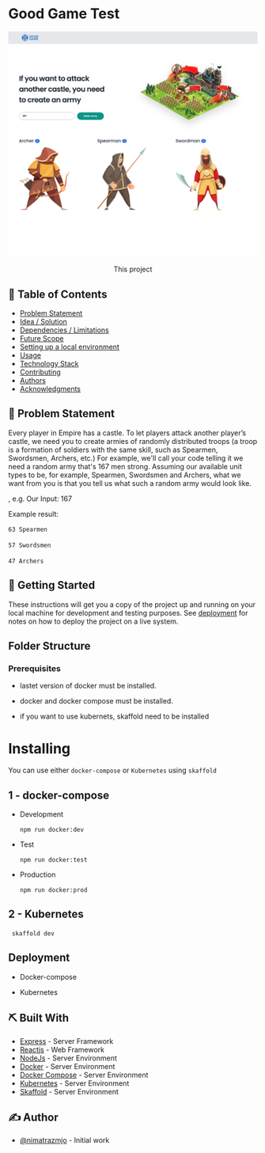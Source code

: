 # Good Game Test
![Getting Started](./screenshot.png)


<p align="center">
This project
</p>

## 📝 Table of Contents

- [Problem Statement](#problem_statement)
- [Idea / Solution](#idea)
- [Dependencies / Limitations](#limitations)
- [Future Scope](#future_scope)
- [Setting up a local environment](#getting_started)
- [Usage](#usage)
- [Technology Stack](#tech_stack)
- [Contributing](../CONTRIBUTING.md)
- [Authors](#authors)
- [Acknowledgments](#acknowledgments)

## 🧐 Problem Statement <a name = "problem_statement"></a>

Every player in Empire has a castle. To let players attack another player’s castle, we need you to create armies of randomly
distributed troops (a troop is a formation of soldiers with the same skill, such as Spearmen, Swordsmen, Archers, etc.)
For example, we'll call your code telling it we need a random army that's 167 men strong. Assuming our available unit types to be,
for example, Spearmen, Swordsmen and Archers, what we want from you is that you tell us what such a random army would look
like.

, e.g.
Our Input: 167

Example result:
```
63 Spearmen

57 Swordsmen

47 Archers
```
## 🏁 Getting Started <a name = "getting_started"></a>

These instructions will get you a copy of the project up and running on your local machine for development
and testing purposes. See [deployment](#deployment) for notes on how to deploy the project on a live system.

## Folder Structure


### Prerequisites

- lastet version of docker must be installed.

- docker and docker compose must be installed.

- if you want to use kubernets, skaffold need to be installed

# Installing

You can use either `docker-compose` or  `Kubernetes` using `skaffold`

## 1 - docker-compose

- Development

  ```
  npm run docker:dev
  ```
- Test

  ```
  npm run docker:test
  ```
- Production
  ```
  npm run docker:prod
  ```

## 2 - Kubernetes

  ```
   skaffold dev
  ```
## Deployment <a name = "deployment"></a>

- Docker-compose

- Kubernetes


## ⛏️ Built With <a name = "tech_stack"></a>

- [Express](https://expressjs.com/) - Server Framework
- [Reactjs](https://vuejs.org/) - Web Framework
- [NodeJs](https://nodejs.org/en/) - Server Environment
- [Docker](https://nodejs.org/en/) - Server Environment
- [Docker Compose](https://nodejs.org/en/) - Server Environment
- [Kubernetes](https://nodejs.org/en/) - Server Environment
- [Skaffold](https://nodejs.org/en/) - Server Environment

## ✍️ Author <a name = "authors"></a>

- [@nimatrazmjo](https://github.com/nimatrazmjo) - Initial work